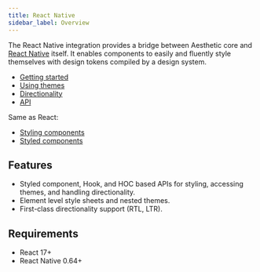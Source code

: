 ```yaml
---
title: React Native
sidebar_label: Overview
---
```


The React Native integration provides a bridge between Aesthetic core and
[React Native](https://reactnative.dev) itself. It enables components to easily and fluently style
themselves with design tokens compiled by a design system.

- [Getting started](./react-native/setup.mdx)
- [Using themes](./react-native/themes.mdx)
- [Directionality](./react-native/direction.mdx)
- [API](./react-native/api.md)

Same as React:

- [Styling components](./react/styles.mdx)
- [Styled components](./react/styled.mdx)

## Features

- Styled component, Hook, and HOC based APIs for styling, accessing themes, and handling
  directionality.
- Element level style sheets and nested themes.
- First-class directionality support (RTL, LTR).

## Requirements

- React 17+
- React Native 0.64+
